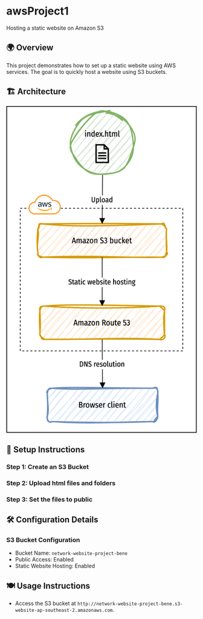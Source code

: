 # awsProject1
Hosting a static website on Amazon S3

## 🌍 Overview
This project demonstrates how to set up a static website using AWS services. The goal is to quickly host a website using S3 buckets.

## 🏗️ Architecture
![Diagram](diagram.drawio.png)

## 🧱 Setup Instructions
### Step 1: Create an S3 Bucket
### Step 2: Upload html files and folders
### Step 3: Set the files to public

## 🛠️ Configuration Details
### S3 Bucket Configuration
- Bucket Name: `network-website-project-bene`
- Public Access: Enabled
- Static Website Hosting: Enabled

## 🍽️ Usage Instructions
- Access the S3 bucket at `http://network-website-project-bene.s3-website-ap-southeast-2.amazonaws.com`.
